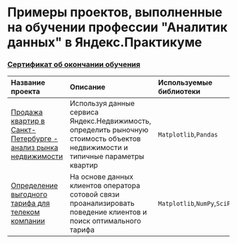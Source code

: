 # Примеры проектов, выполненные на обучении профессии "Аналитик данных" в Яндекс.Практикуме
### [Сертификат об окончании обучения](https://drive.google.com/file/d/1Z-jH7JcbSBqXvO2paHpxTD27bchF78AR/view?usp=sharing)

| Название проекта | Описание | Используемые библиотеки | 
| :---------------------- | :---------------------- | :---------------------- |
| [Продажа квартир в Санкт-Петербурге - анализ рынка недвижимости](sale_of_apartments) | Используя данные сервиса Яндекс.Недвижимость, определить рыночную стоимость объектов недвижимости и типичные параметры квартир | `Matplotlib`,`Pandas` |
| [Определение выгодного тарифа для телеком компании](telecom_tariffs) | На основе данных клиентов оператора сотовой связи проанализировать поведение клиентов и поиск оптимального тарифа | `Matplotlib`,`NumPy`,`SciPy` |



